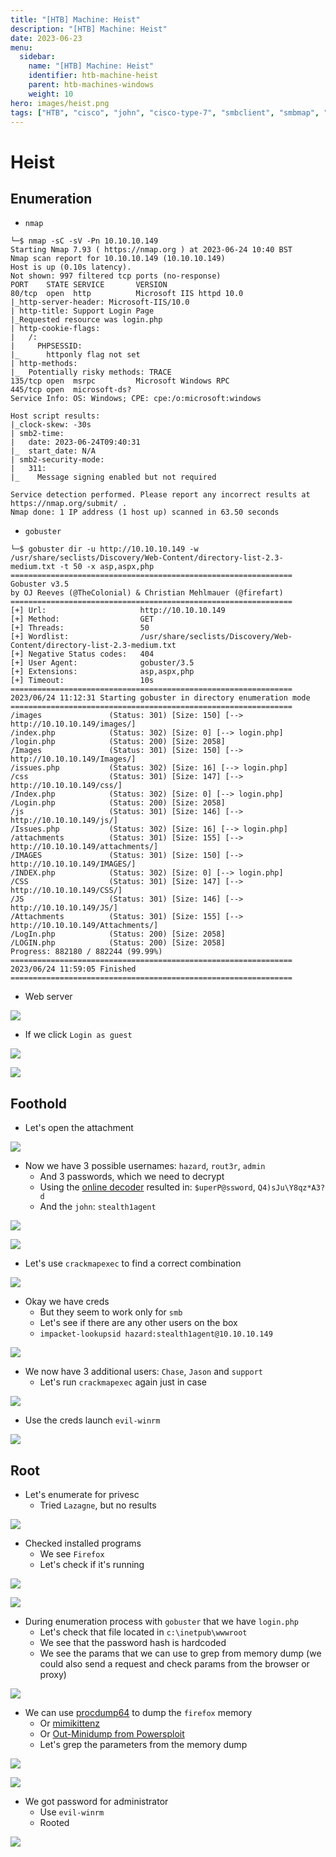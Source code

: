 ```yaml
---
title: "[HTB] Machine: Heist"
description: "[HTB] Machine: Heist"
date: 2023-06-23
menu:
  sidebar:
    name: "[HTB] Machine: Heist"
    identifier: htb-machine-heist
    parent: htb-machines-windows
    weight: 10
hero: images/heist.png
tags: ["HTB", "cisco", "john", "cisco-type-7", "smbclient", "smbmap", "crackmapexec", "rpcclient", "ipc", "lookupsids", "evil-winrm", "powershell", "docker", "firefox", "procdump", "out-minidump", "mimikittenz"]
---
```


# Heist
## Enumeration
- `nmap`
```
└─$ nmap -sC -sV -Pn 10.10.10.149
Starting Nmap 7.93 ( https://nmap.org ) at 2023-06-24 10:40 BST
Nmap scan report for 10.10.10.149 (10.10.10.149)
Host is up (0.10s latency).
Not shown: 997 filtered tcp ports (no-response)
PORT    STATE SERVICE       VERSION
80/tcp  open  http          Microsoft IIS httpd 10.0
|_http-server-header: Microsoft-IIS/10.0
| http-title: Support Login Page
|_Requested resource was login.php
| http-cookie-flags: 
|   /: 
|     PHPSESSID: 
|_      httponly flag not set
| http-methods: 
|_  Potentially risky methods: TRACE
135/tcp open  msrpc         Microsoft Windows RPC
445/tcp open  microsoft-ds?
Service Info: OS: Windows; CPE: cpe:/o:microsoft:windows

Host script results:
|_clock-skew: -30s
| smb2-time: 
|   date: 2023-06-24T09:40:31
|_  start_date: N/A
| smb2-security-mode: 
|   311: 
|_    Message signing enabled but not required

Service detection performed. Please report any incorrect results at https://nmap.org/submit/ .
Nmap done: 1 IP address (1 host up) scanned in 63.50 seconds
```
- `gobuster`
```
└─$ gobuster dir -u http://10.10.10.149 -w /usr/share/seclists/Discovery/Web-Content/directory-list-2.3-medium.txt -t 50 -x asp,aspx,php
===============================================================
Gobuster v3.5
by OJ Reeves (@TheColonial) & Christian Mehlmauer (@firefart)
===============================================================
[+] Url:                     http://10.10.10.149
[+] Method:                  GET
[+] Threads:                 50
[+] Wordlist:                /usr/share/seclists/Discovery/Web-Content/directory-list-2.3-medium.txt
[+] Negative Status codes:   404
[+] User Agent:              gobuster/3.5
[+] Extensions:              asp,aspx,php
[+] Timeout:                 10s
===============================================================
2023/06/24 11:12:31 Starting gobuster in directory enumeration mode
===============================================================
/images               (Status: 301) [Size: 150] [--> http://10.10.10.149/images/]
/index.php            (Status: 302) [Size: 0] [--> login.php]
/login.php            (Status: 200) [Size: 2058]
/Images               (Status: 301) [Size: 150] [--> http://10.10.10.149/Images/]
/issues.php           (Status: 302) [Size: 16] [--> login.php]
/css                  (Status: 301) [Size: 147] [--> http://10.10.10.149/css/]
/Index.php            (Status: 302) [Size: 0] [--> login.php]
/Login.php            (Status: 200) [Size: 2058]
/js                   (Status: 301) [Size: 146] [--> http://10.10.10.149/js/]
/Issues.php           (Status: 302) [Size: 16] [--> login.php]
/attachments          (Status: 301) [Size: 155] [--> http://10.10.10.149/attachments/]
/IMAGES               (Status: 301) [Size: 150] [--> http://10.10.10.149/IMAGES/]
/INDEX.php            (Status: 302) [Size: 0] [--> login.php]
/CSS                  (Status: 301) [Size: 147] [--> http://10.10.10.149/CSS/]
/JS                   (Status: 301) [Size: 146] [--> http://10.10.10.149/JS/]
/Attachments          (Status: 301) [Size: 155] [--> http://10.10.10.149/Attachments/]
/LogIn.php            (Status: 200) [Size: 2058]
/LOGIN.php            (Status: 200) [Size: 2058]
Progress: 882180 / 882244 (99.99%)
===============================================================
2023/06/24 11:59:05 Finished
===============================================================
```

- Web server

![](./images/1.png)

- If we click `Login as guest`

![](./images/2.png)

![](./images/3.png)

## Foothold
- Let's open the attachment

![](./images/3.png)

- Now we have 3 possible usernames: `hazard`, `rout3r`, `admin`
  - And 3 passwords, which we need to decrypt
  - Using the [online decoder](https://www.firewall.cx/cisco-technical-knowledgebase/cisco-routers/358-cisco-type7-password-crack.html) resulted in: `$uperP@ssword`, `Q4)sJu\Y8qz*A3?d`
  - And the `john`: `stealth1agent`

![](./images/4.png)

![](./images/5.png)

- Let's use `crackmapexec` to find a correct combination

![](./images/6.png)

- Okay we have creds
  - But they seem to work only for `smb`
  - Let's see if there are any other users on the box
  - `impacket-lookupsid hazard:stealth1agent@10.10.10.149`

![](./images/7.png)

- We now have 3 additional users: `Chase`, `Jason` and `support`
  - Let's run `crackmapexec` again just in case

![](./images/8.png)

- Use the creds launch `evil-winrm`

![](./images/9.png)

## Root
- Let's enumerate for privesc
  - Tried `Lazagne`, but no results

![](./images/10.png)

- Checked installed programs
  - We see `Firefox`
  - Let's check if it's running

![](./images/11.png)

![](./images/12.png)

- During enumeration process with `gobuster` that we have `login.php`
  - Let's check that file located in `c:\inetpub\wwwroot`
  - We see that the password hash is hardcoded
  - We see the params that we can use to grep from memory dump (we could also send a request and check params from the browser or proxy)

![](./images/13.png)

- We can use [procdump64](https://live.sysinternals.com/) to dump the `firefox` memory
  - Or [mimikittenz](https://github.com/orlyjamie/mimikittenz)
  - Or [Out-Minidump from Powersploit](https://github.com/PowerShellMafia/PowerSploit/blob/master/Exfiltration/Out-Minidump.ps1)
  - Let's grep the parameters from the memory dump

![](./images/14.png)

![](./images/15.png)

- We got password for administrator
  - Use `evil-winrm`
  - Rooted

![](./images/16.png)
